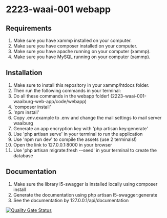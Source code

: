 # 2223-waai-001 webapp

## Requirements
1. Make sure you have xammp installed on your computer.
2. Make sure you have composer installed on your computer.
3. Make sure you have apache running on your computer (xammp).
4. Make sure you have MySQL running on your computer (xammp).

## Installation
1. Make sure to install this repository in your xammp/htdocs folder.
2. Then run the following commands in your terminal:
3. Do all these commands in the webapp folder! (2223-waai-001-waaiburg-web-app/code/webapp)
4. 'composer install'
5. 'npm install'
6. Copy .env.example to .env and change the mail settings to mail server waaiburg
7. Generate an app encryption key with 'php artisan key:generate'
8. Use 'php artisan serve' in your terminal to run the application
9. Use 'npm run dev' to compile the assets (use 2 terminals!)
10. Open the link to 127.0.0.1:8000 in your browser
11. Use 'php artisan migrate:fresh --seed' in your terminal to create the database

## Documentation
1. Make sure the library l5-swagger is installed locally using composer install
2. Generate the documentation using php artisan l5-swagger:generate
3. See the documentation by 127.0.0.1/api/documentation

[![Quality Gate Status](https://sonarcloud.io/api/project_badges/measure?project=Thomas-More-Digital-Innovation_2223-waai-001-waaiburg-web-app&metric=alert_status)](https://sonarcloud.io/summary/new_code?id=Thomas-More-Digital-Innovation_2223-waai-001-waaiburg-web-app)
